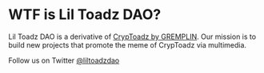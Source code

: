 # WTF is Lil Toadz DAO?

Lil Toadz DAO is a derivative of [CrypToadz by GREMPLIN](https://www.cryptoadz.io/). Our mission is to build new projects that promote the meme of CrypToadz via multimedia.

Follow us on Twitter [@liltoadzdao](https://twitter.com/LilToadzDAO)